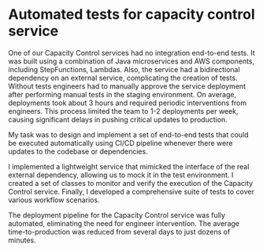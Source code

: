 # Automated tests for capacity control service

One of our Capacity Control services had no integration end-to-end tests.
It was built using a combination of Java microservices and AWS components,
including StepFunctions, Lambdas. Also, the service had a bidirectional 
dependency on an external service, complicating the creation of tests.
Without tests engineers had to manually approve the service deployment after 
performing manual tests in the staging environment. On average, deployments 
took about 3 hours and required periodic interventions from engineers.
This process limited the team to 1-2 deployments per week, causing significant 
delays in pushing critical updates to production.

My task was to design and implement a set of end-to-end tests that could be 
executed automatically using CI/CD pipeline whenever there were updates to 
the codebase or dependencies.

I implemented a lightweight service that mimicked the interface of the real 
external dependency, allowing us to mock it in the test environment.
I created a set of classes to monitor and verify the execution of the Capacity 
Control service.
Finally, I developed a comprehensive suite of tests to cover various workflow
scenarios.

The deployment pipeline for the Capacity Control service was fully automated, 
eliminating the need for engineer intervention. The average time-to-production 
was reduced from several days to just dozens of minutes.

